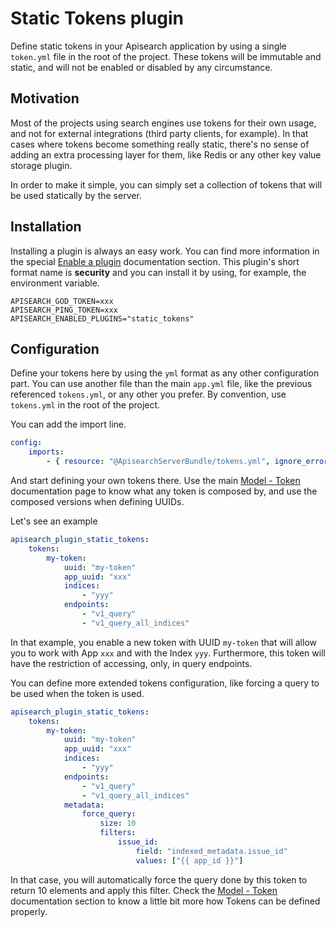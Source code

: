 # Static Tokens plugin

Define static tokens in your Apisearch application by using a single `token.yml`
file in the root of the project. These tokens will be immutable and static, and
will not be enabled or disabled by any circumstance.

## Motivation

Most of the projects using search engines use tokens for their own usage, and
not for external integrations (third party clients, for example). In that cases
where tokens become something really static, there's no sense of adding an extra
processing layer for them, like Redis or any other key value storage plugin.

In order to make it simple, you can simply set a collection of tokens that will
be used statically by the server.

## Installation

Installing a plugin is always an easy work. You can find more information in the
special [Enable a plugin](/plugins) documentation section. This plugin's short
format name is **security** and you can install it by using, for example, the
environment variable.

```
APISEARCH_GOD_TOKEN=xxx
APISEARCH_PING_TOKEN=xxx
APISEARCH_ENABLED_PLUGINS="static_tokens"
```

## Configuration

Define your tokens here by using the `yml` format as any other configuration
part. You can use another file than the main `app.yml` file, like the previous
referenced `tokens.yml`, or any other you prefer. By convention, use
`tokens.yml` in the root of the project.

You can add the import line.

```yml
config:
    imports:
        - { resource: "@ApisearchServerBundle/tokens.yml", ignore_errors: true }
```

And start defining your own tokens there. Use the main 
[Model - Token](/model.html#token) documentation page to know what any token is
composed by, and use the composed versions when defining UUIDs.

Let's see an example

```yml
apisearch_plugin_static_tokens:
    tokens:
        my-token:
            uuid: "my-token"
            app_uuid: "xxx"
            indices:
                - "yyy"
            endpoints:
                - "v1_query"
                - "v1_query_all_indices"
```

In that example, you enable a new token with UUID `my-token` that will allow you
to work with App `xxx` and with the Index `yyy`. Furthermore, this token will
have the restriction of accessing, only, in query endpoints.

You can define more extended tokens configuration, like forcing a query to be
used when the token is used.


```yml
apisearch_plugin_static_tokens:
    tokens:
        my-token:
            uuid: "my-token"
            app_uuid: "xxx"
            indices:
                - "yyy"
            endpoints:
                - "v1_query"
                - "v1_query_all_indices"
            metadata:
                force_query:
                    size: 10
                    filters:
                        issue_id:
                            field: "indexed_metadata.issue_id"
                            values: ["{{ app_id }}"]
```

In that case, you will automatically force the query done by this token to
return 10 elements and apply this filter. Check the 
[Model - Token](/model.html#token) documentation section to know a little bit
more how Tokens can be defined properly.